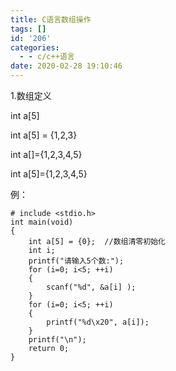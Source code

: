 ```yaml
---
title: C语言数组操作
tags: []
id: '206'
categories:
  - - c/c++语言
date: 2020-02-28 19:10:46
---
```


1.数组定义

int a\[5\]

int a\[5\] = {1,2,3}

int a\[\]={1,2,3,4,5}

int a\[5\]={1,2,3,4,5}

例：

```
# include <stdio.h>
int main(void)
{
    int a[5] = {0};  //数组清零初始化
    int i;
    printf("请输入5个数:");
    for (i=0; i<5; ++i)
    {
        scanf("%d", &a[i] );
    }
    for (i=0; i<5; ++i)
    {
        printf("%d\x20", a[i]);
    }
    printf("\n");
    return 0;
}
```
